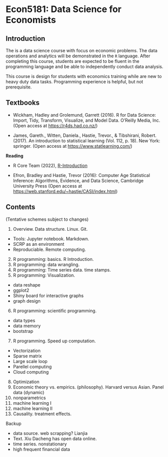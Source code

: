 # Econ5181: Data Science for Economists



## Introduction

The is a data science course with focus on economic problems. The data operations and analytics will be demonstrated in the `R` language.
After completing this course, students are expected to be fluent in the programming language and be able to independently conduct data
analysis.

This course is design for students with economics training while are new to heavy duty data tasks.
Programming experience is helpful, but not prerequisite.


## Textbooks

* Wickham, Hadley and Grolemund, Garrett (2016). R for Data Science: Import, Tidy, Transform, Visualize, and Model Data. O’Reilly Media, Inc. (Open access at https://r4ds.had.co.nz/)

* James, Gareth., Witten, Daniela., Hastie, Trevor., & Tibshirani, Robert. (2017). An introduction to statistical learning (Vol. 112, p. 18). New York: springer. (Open access at https://www.statlearning.com/)


**Reading**

* R Core Team (2022), [R-Introduction](https://cran.r-project.org/doc/manuals/r-release/R-intro.pdf)

* Efron, Bradley and Hastie, Trevor (2016): Computer Age Statistical Inference: Algorithms, Evidence, and Data Science, Cambridge University Press (Open access at https://web.stanford.edu/~hastie/CASI/index.html)


## Contents

(Tentative schemes subject to changes)

1. Overview. Data structure. Linux. Git.
  * Tools: Jupyter notebook. Markdown.
  * SCRP as an environment
  * Reproduciable.  Remote computing.
2. R programming: basics. R Introduction.
3. R programming: data wrangling.
4. R programming: Time series data. time stamps.
5. R programming: Visualization. 
  * data reshape
  * ggplot2
  * Shiny board for interactive graphs
  * graph design
6. R programming: scientific programming.
  * data types
  * data memory
  * bootstrap
7. R programming. Speed up computation.
  * Vectorization
  * Sparse matrix
  * Large scale loop
  * Parellel computing
  * Cloud computing


8. Optimization
9. Economic theory vs. empirics. (philosophy). Harvard versus Asian. Panel data (dynamic)
10. nonparametrics
11. machine learning I
12. machine learning II
13. Causality. treatment effects.


Backup
- data source. web scrapping? Lianjia
- Text. Xiu Dacheng has open data online.
- time series. nonstationary
- high frequent financial data
